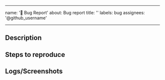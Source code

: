 <!-- SOURCED FROM: https://github.com/Matt-Gleich/Matt-Gleich/blob/master/standard_documents/templates/issue_bug.md -->

---

name: '🐛 Bug Report'
about: Bug report
title: ''
labels: bug
assignees: '@github_username'

---

<!--
Before making this issue please make sure this issue doesn't already exist!
-->

## Description

<!--
What is the problem you are having?
-->

## Steps to reproduce

<!--
How did this problem come up? These steps will allow us to reproduce
the issue ourselves
-->

## Logs/Screenshots

<!--
Please share any logs from the console or screenshots that you think
might be helpful in debugging this issue
-->
